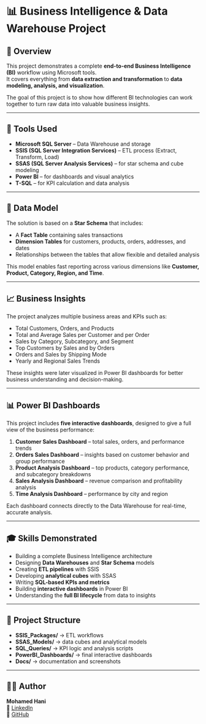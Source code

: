 # 📊 Business Intelligence & Data Warehouse Project

## 🎯 Overview
This project demonstrates a complete **end-to-end Business Intelligence (BI)** workflow using Microsoft tools.  
It covers everything from **data extraction and transformation** to **data modeling, analysis, and visualization**.

The goal of this project is to show how different BI technologies can work together to turn raw data into valuable business insights.

---

## 🧰 Tools Used
- **Microsoft SQL Server** – Data Warehouse and storage  
- **SSIS (SQL Server Integration Services)** – ETL process (Extract, Transform, Load)  
- **SSAS (SQL Server Analysis Services)** – for star schema and cube modeling  
- **Power BI** – for dashboards and visual analytics  
- **T-SQL** – for KPI calculation and data analysis  

---

## 🧱 Data Model
The solution is based on a **Star Schema** that includes:
- A **Fact Table** containing sales transactions  
- **Dimension Tables** for customers, products, orders, addresses, and dates  
- Relationships between the tables that allow flexible and detailed analysis  

This model enables fast reporting across various dimensions like **Customer, Product, Category, Region, and Time**.

---

## 📈 Business Insights
The project analyzes multiple business areas and KPIs such as:
- Total Customers, Orders, and Products  
- Total and Average Sales per Customer and per Order  
- Sales by Category, Subcategory, and Segment  
- Top Customers by Sales and by Orders  
- Orders and Sales by Shipping Mode  
- Yearly and Regional Sales Trends  

These insights were later visualized in Power BI dashboards for better business understanding and decision-making.

---

## 📊 Power BI Dashboards
This project includes **five interactive dashboards**, designed to give a full view of the business performance:

1. **Customer Sales Dashboard** – total sales, orders, and performance trends  
2. **Orders Sales Dashboard** – insights based on customer behavior and group performance  
3. **Product Analysis Dashboard** – top products, category performance, and subcategory breakdowns  
4. **Sales Analysis Dashboard** – revenue comparison and profitability analysis  
5. **Time Analysis Dashboard** – performance by city and region  

Each dashboard connects directly to the Data Warehouse for real-time, accurate analysis.

---

## 🎓 Skills Demonstrated
- Building a complete Business Intelligence architecture  
- Designing **Data Warehouses** and **Star Schema** models  
- Creating **ETL pipelines** with SSIS  
- Developing **analytical cubes** with SSAS  
- Writing **SQL-based KPIs and metrics**  
- Building **interactive dashboards** in Power BI  
- Understanding the **full BI lifecycle** from data to insights  

---

## 📂 Project Structure
- **SSIS_Packages/** → ETL workflows  
- **SSAS_Models/** → data cubes and analytical models  
- **SQL_Queries/** → KPI logic and analysis scripts  
- **PowerBI_Dashboards/** → final interactive dashboards  
- **Docs/** → documentation and screenshots  

---
## 👨‍💻 Author
**Mohamed Hani**  
🔗 [LinkedIn](https://www.linkedin.com/in/mohamed-hani-721681243/)  
🐙 [GitHub](https://github.com/MohamedHani22-mo)

